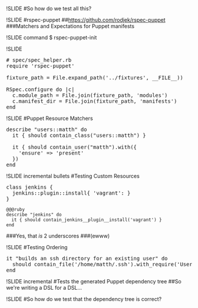 !SLIDE
#So how do we test all this?

!SLIDE
#rspec-puppet
##https://github.com/rodjek/rspec-puppet
###Matchers and Expectations for Puppet manifests

!SLIDE command
$ rspec-puppet-init

!SLIDE
<pre class="sh_ruby">
# spec/spec_helper.rb
require 'rspec-puppet'

fixture_path = File.expand_path('../fixtures', __FILE__))

RSpec.configure do |c|
  c.module_path = File.join(fixture_path, 'modules')
  c.manifest_dir = File.join(fixture_path, 'manifests')
end
</pre>

!SLIDE
#Puppet Resource Matchers
<pre class="sh_ruby">
describe "users::matth" do
  it { should contain_class("users::matth") }

  it { should contain_user("matth").with({
    'ensure' => 'present'
  })
end
</pre>

!SLIDE incremental bullets
#Testing Custom Resources
<pre class="sh_ruby">
class jenkins {
  jenkins::plugin::install{ 'vagrant': }
}
</pre>

    @@@ruby
    describe "jenkins" do
      it { should contain_jenkins__plugin__install('vagrant') }
    end
###Yes, that _is_ 2 underscores
###(ewww)

!SLIDE
#Testing Ordering
<pre class="sh_ruby">
it "builds an ssh directory for an existing user" do
  should contain_file('/home/matth/.ssh').with_require('User[matth]')
end
</pre>

!SLIDE incremental
#Tests the generated Puppet dependency tree
##So we're writing a DSL for a DSL...

!SLIDE
#So how do we test that the dependency tree is correct?

